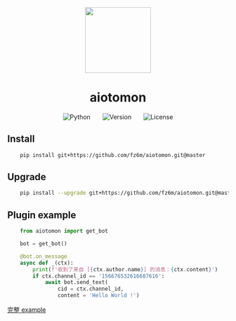 <div align="center">
<img src = 'https://cdn.jsdelivr.net/gh/fz6m/Private-picgo@moe/img/20200815235527.png' width = '150px' />


# aiotomon

![Python](https://img.shields.io/badge/python-3.7%20%2B-informational)
&nbsp;&nbsp;&nbsp;&nbsp;&nbsp;
![Version](https://img.shields.io/badge/version-1.3-orange)
&nbsp;&nbsp;&nbsp;&nbsp;&nbsp;
![License](https://img.shields.io/github/license/fz6m/aiotomon)

</div>

## Install

```bash
    pip install git+https://github.com/fz6m/aiotomon.git@master
```

## Upgrade

```bash
    pip install --upgrade git+https://github.com/fz6m/aiotomon.git@master
```

## Plugin example

```python
    from aiotomon import get_bot

    bot = get_bot()

    @bot.on_message
    async def _(ctx):
        print(f'收到了来自 [{ctx.author.name}] 的消息：{ctx.content}')
        if ctx.channel_id == '156676532616687616':
            await bot.send_text(
                cid = ctx.channel_id, 
                content = 'Hello World !')
```

[完整 example](https://github.com/fz6m/aiotomon/tree/master/example)
